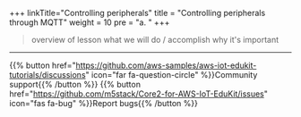 +++
linkTitle="Controlling peripherals"
title = "Controlling peripherals through MQTT"
weight = 10
pre = "a. "
+++


> overview of lesson
>  what we will do / accomplish
> why it's important


---
{{% button href="https://github.com/aws-samples/aws-iot-edukit-tutorials/discussions" icon="far fa-question-circle" %}}Community support{{% /button %}} {{% button href="https://github.com/m5stack/Core2-for-AWS-IoT-EduKit/issues" icon="fas fa-bug" %}}Report bugs{{% /button %}}